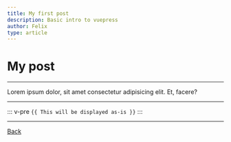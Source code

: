 ```yaml
---
title: My first post
description: Basic intro to vuepress
author: Felix
type: article
---
```


# My post
---
Lorem ipsum dolor, sit amet consectetur adipisicing elit. Et, facere?

---
::: v-pre
`{{ This will be displayed as-is }}`
:::


---
[Back](/blog/)
